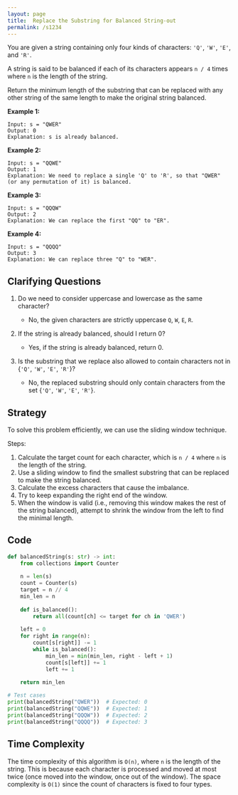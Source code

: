 ```yaml
---
layout: page
title:  Replace the Substring for Balanced String-out
permalink: /s1234
---
```


You are given a string containing only four kinds of characters: `'Q'`, `'W'`, `'E'`, and `'R'`.

A string is said to be balanced if each of its characters appears `n / 4` times where `n` is the length of the string.

Return the minimum length of the substring that can be replaced with any other string of the same length to make the original string balanced.

**Example 1:**
```
Input: s = "QWER"
Output: 0
Explanation: s is already balanced.
```

**Example 2:**
```
Input: s = "QQWE"
Output: 1
Explanation: We need to replace a single 'Q' to 'R', so that "QWER" (or any permutation of it) is balanced.
```

**Example 3:**
```
Input: s = "QQQW"
Output: 2
Explanation: We can replace the first "QQ" to "ER". 
```

**Example 4:**
```
Input: s = "QQQQ"
Output: 3
Explanation: We can replace three "Q" to "WER". 
```

## Clarifying Questions

1. Do we need to consider uppercase and lowercase as the same character?
   - No, the given characters are strictly uppercase `Q`, `W`, `E`, `R`.

2. If the string is already balanced, should I return 0?
   - Yes, if the string is already balanced, return 0.

3. Is the substring that we replace also allowed to contain characters not in {`'Q'`, `'W'`, `'E'`, `'R'`}?
   - No, the replaced substring should only contain characters from the set {`'Q'`, `'W'`, `'E'`, `'R'`}.

## Strategy

To solve this problem efficiently, we can use the sliding window technique.

Steps:
1. Calculate the target count for each character, which is `n / 4` where `n` is the length of the string.
2. Use a sliding window to find the smallest substring that can be replaced to make the string balanced.
3. Calculate the excess characters that cause the imbalance.
4. Try to keep expanding the right end of the window.
5. When the window is valid (i.e., removing this window makes the rest of the string balanced), attempt to shrink the window from the left to find the minimal length.

## Code

```python
def balancedString(s: str) -> int:
    from collections import Counter
    
    n = len(s)
    count = Counter(s)
    target = n // 4
    min_len = n
    
    def is_balanced():
        return all(count[ch] <= target for ch in 'QWER')
    
    left = 0
    for right in range(n):
        count[s[right]] -= 1
        while is_balanced():
            min_len = min(min_len, right - left + 1)
            count[s[left]] += 1
            left += 1
    
    return min_len

# Test cases
print(balancedString("QWER"))  # Expected: 0
print(balancedString("QQWE"))  # Expected: 1
print(balancedString("QQQW"))  # Expected: 2
print(balancedString("QQQQ"))  # Expected: 3
```

## Time Complexity

The time complexity of this algorithm is `O(n)`, where `n` is the length of the string. This is because each character is processed and moved at most twice (once moved into the window, once out of the window). The space complexity is `O(1)` since the count of characters is fixed to four types.